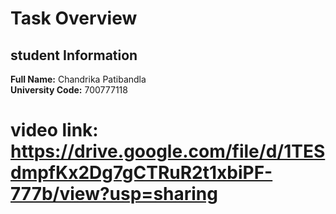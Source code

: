 # Task Overview

## student Information
**Full Name:** Chandrika Patibandla  
**University Code:** 700777118
  
# video link: https://drive.google.com/file/d/1TESdmpfKx2Dg7gCTRuR2t1xbiPF-777b/view?usp=sharing